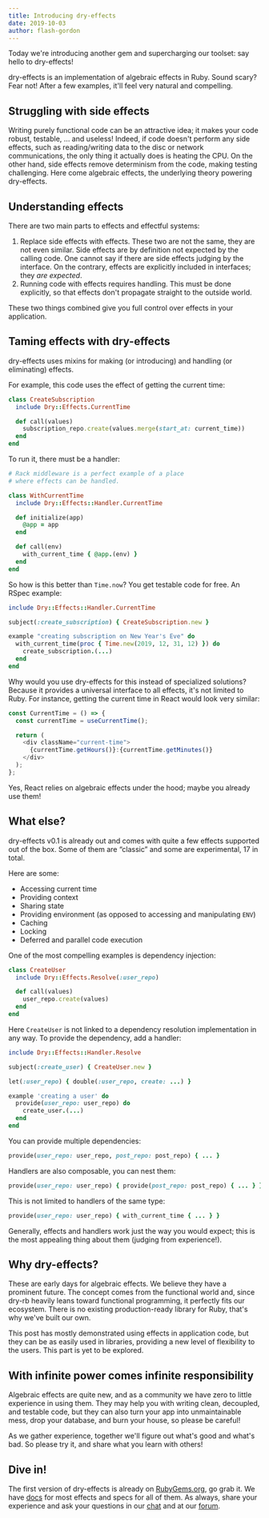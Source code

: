 ```yaml
---
title: Introducing dry-effects
date: 2019-10-03
author: flash-gordon
---
```


Today we're introducing another gem and supercharging our toolset: say hello to dry-effects!

dry-effects is an implementation of algebraic effects in Ruby. Sound scary? Fear not! After a few examples, it'll feel very natural and compelling.

## Struggling with side effects

Writing purely functional code can be an attractive idea; it makes your code robust, testable, ... and useless! Indeed, if code doesn't perform any side effects, such as reading/writing data to the disc or network communications, the only thing it actually does is heating the CPU. On the other hand, side effects remove determinism from the code, making testing challenging. Here come algebraic effects, the underlying theory powering dry-effects.

## Understanding effects

There are two main parts to effects and effectful systems:

1. Replace side effects with effects. These two are not the same, they are not even similar. Side effects are by definition not expected by the calling code. One cannot say if there are side effects judging by the interface. On the contrary, effects are explicitly included in interfaces; they _are expected_.
1. Running code with effects requires handling. This must be done explicitly, so that effects don't propagate straight to the outside world.

These two things combined give you full control over effects in your application.

## Taming effects with dry-effects

dry-effects uses mixins for making (or introducing) and handling (or eliminating) effects.

For example, this code uses the effect of getting the current time:

```ruby
class CreateSubscription
  include Dry::Effects.CurrentTime

  def call(values)
    subscription_repo.create(values.merge(start_at: current_time))
  end
end
```

To run it, there must be a handler:

```ruby
# Rack middleware is a perfect example of a place
# where effects can be handled.

class WithCurrentTime
  include Dry::Effects::Handler.CurrentTime

  def initialize(app)
    @app = app
  end

  def call(env)
    with_current_time { @app.(env) }
  end
end
```

So how is this better than `Time.now`? You get testable code for free. An RSpec example:

```ruby
include Dry::Effects::Handler.CurrentTime

subject(:create_subscription) { CreateSubscription.new }

example "creating subscription on New Year's Eve" do
  with_current_time(proc { Time.new(2019, 12, 31, 12) }) do
    create_subscription.(...)
  end
end
```

Why would you use dry-effects for this instead of specialized solutions? Because it provides a universal interface to all effects, it's not limited to Ruby. For instance, getting the current time in React would look very similar:

```javascript
const CurrentTime = () => {
  const currentTime = useCurrentTime();

  return (
    <div className="current-time">
      {currentTime.getHours()}:{currentTime.getMinutes()}
    </div>
  );
};
```

Yes, React relies on algebraic effects under the hood; maybe you already use them!

## What else?

dry-effects v0.1 is already out and comes with quite a few effects supported out of the box. Some of them are “classic” and some are experimental, 17 in total.

Here are some:

- Accessing current time
- Providing context
- Sharing state
- Providing environment (as opposed to accessing and manipulating `ENV`)
- Caching
- Locking
- Deferred and parallel code execution

One of the most compelling examples is dependency injection:

```ruby
class CreateUser
  include Dry::Effects.Resolve(:user_repo)

  def call(values)
    user_repo.create(values)
  end
end
```

Here `CreateUser` is not linked to a dependency resolution implementation in any way. To provide the dependency, add a handler:

```ruby
include Dry::Effects::Handler.Resolve

subject(:create_user) { CreateUser.new }

let(:user_repo) { double(:user_repo, create: ...) }

example 'creating a user' do
  provide(user_repo: user_repo) do
    create_user.(...)
  end
end
```

You can provide multiple dependencies:

```ruby
provide(user_repo: user_repo, post_repo: post_repo) { ... }
```

Handlers are also composable, you can nest them:

```ruby
provide(user_repo: user_repo) { provide(post_repo: post_repo) { ... } }
```

This is not limited to handlers of the same type:

```ruby
provide(user_repo: user_repo) { with_current_time { ... } }
```

Generally, effects and handlers work just the way you would expect; this is the most appealing thing about them (judging from experience!).

## Why dry-effects?

These are early days for algebraic effects. We believe they have a prominent future. The concept comes from the functional world and, since dry-rb heavily leans toward functional programming, it perfectly fits our ecosystem. There is no existing production-ready library for Ruby, that's why we've built our own.

This post has mostly demonstrated using effects in application code, but they can be as easily used in libraries, providing a new level of flexibility to the users. This part is yet to be explored.

## With infinite power comes infinite responsibility

Algebraic effects are quite new, and as a community we have zero to little experience in using them. They may help you with writing clean, decoupled, and testable code, but they can also turn your app into unmaintainable mess, drop your database, and burn your house, so please be careful!

As we gather experience, together we'll figure out what's good and what's bad. So please try it, and share what you learn with others!

## Dive in!

The first version of dry-effects is already on [RubyGems.org](https://rubygems.org/gems/dry-effects), go grab it. We have [docs](https://dry-rb.org/gems/dry-effects/0.1) for most effects and specs for all of them. As always, share your experience and ask your questions in our [chat](https://dry-rb.zulipchat.com) and at our [forum](https://discourse.dry-rb.org/).
